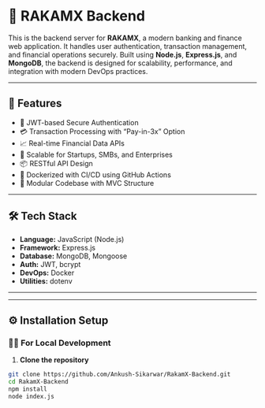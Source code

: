 # 🏦 RAKAMX Backend

This is the backend server for **RAKAMX**, a modern banking and finance web application. It handles user authentication, transaction management, and financial operations securely. Built using **Node.js**, **Express.js**, and **MongoDB**, the backend is designed for scalability, performance, and integration with modern DevOps practices.

---

## 🚀 Features

- 🔐 JWT-based Secure Authentication
- 💳 Transaction Processing with “Pay-in-3x” Option
- 📈 Real-time Financial Data APIs
- 🏢 Scalable for Startups, SMBs, and Enterprises
- 📦 RESTful API Design
- 🐳 Dockerized with CI/CD using GitHub Actions
- 🧠 Modular Codebase with MVC Structure

---

## 🛠️ Tech Stack

- **Language:** JavaScript (Node.js)
- **Framework:** Express.js
- **Database:** MongoDB, Mongoose
- **Auth:** JWT, bcrypt
- **DevOps:** Docker
- **Utilities:** dotenv

---


---

## ⚙️ Installation Setup

### 🧑‍💻 For Local Development

1. **Clone the repository**

```bash
git clone https://github.com/Ankush-Sikarwar/RakamX-Backend.git
cd RakamX-Backend
npm install
node index.js 
